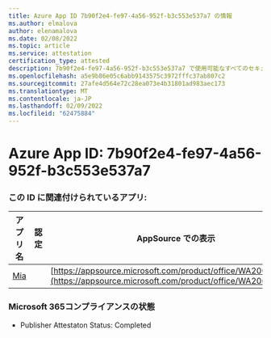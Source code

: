 ```yaml
---
title: Azure App ID 7b90f2e4-fe97-4a56-952f-b3c553e537a7 の情報
ms.author: elmalova
author: elenamalova
ms.date: 02/08/2022
ms.topic: article
ms.service: attestation
certification_type: attested
description: 7b90f2e4-fe97-4a56-952f-b3c553e537a7 で使用可能なすべてのセキュリティおよびコンプライアンス情報。
ms.openlocfilehash: a5e9b86e05c6abb9143575c3972fffc37ab807c2
ms.sourcegitcommit: 27afe4d564e72c28ea073e4b31801ad983aec173
ms.translationtype: MT
ms.contentlocale: ja-JP
ms.lasthandoff: 02/09/2022
ms.locfileid: "62475884"
---
```

# <a name="azure-app-id-7b90f2e4-fe97-4a56-952f-b3c553e537a7"></a>Azure App ID: 7b90f2e4-fe97-4a56-952f-b3c553e537a7


### <a name="apps-associated-with-this-id"></a>この ID に関連付けられているアプリ:
| **アプリ名** | **認定** | **AppSource での表示** |
|--------------|---------------|-----------------------|
| [Mia](https://docs.microsoft.com/microsoft-365-app-certification/forward/WA200002417) |  | [https://appsource.microsoft.com/product/office/WA200002417](https://appsource.microsoft.com/product/office/WA200002417) |

### <a name="microsoft-365-app-compliance-status"></a>Microsoft 365コンプライアンスの状態
- Publisher Attestaton Status: Completed
